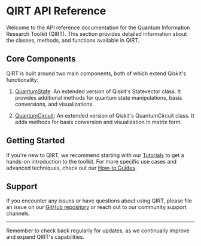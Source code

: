 # QIRT API Reference

Welcome to the API reference documentation for the Quantum Information Research Toolkit (QIRT). This section provides detailed information about the classes, methods, and functions available in QIRT.

## Core Components

QIRT is built around two main components, both of which extend Qiskit's functionality:

1. [QuantumState](quantum-state.md): An extended version of Qiskit's Statevector class. It provides additional methods for quantum state manipulations, basis conversions, and visualizations.

2. [QuantumCircuit](quantum-circuit.md): An extended version of Qiskit's QuantumCircuit class. It adds methods for basis conversion and visualization in matrix form.

## Getting Started

If you're new to QIRT, we recommend starting with our [Tutorials](../tutorials/index.md) to get a hands-on introduction to the toolkit. For more specific use cases and advanced techniques, check out our [How-to Guides](../how-to-guides/index.md).

## Support

If you encounter any issues or have questions about using QIRT, please file an issue on our [GitHub repository](https://github.com/Slope86/QIRT/issues) or reach out to our community support channels.

---

Remember to check back regularly for updates, as we continually improve and expand QIRT's capabilities.